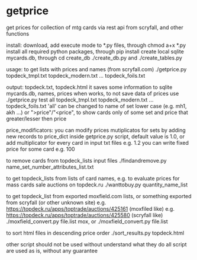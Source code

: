 # getprice
get prices for collection of mtg cards via rest api from scryfall, and other functions

install:
download, add execute mode to *.py files, through chmod a+x *.py
install all required python packages, through pip install <package>
create local sqlite mycards.db, through cd create_db ./create_db.py and ./create_tables.py

usage:
to get lists with prices and names (from scryfall.com)
./getprice.py topdeck_tmpl.txt topdeck_modern.txt ... topdeck_foils.txt

output: topdeck.txt, topdeck.html
it saves some information to sqlite mycards.db, names, prices when works, to not save data of prices use
./getprice.py test all topdeck_tmpl.txt topdeck_modern.txt ... topdeck_foils.txt
'all' can be changed to name of set lower case (e.g. mh1, akh ...) or ">price"/"<price", to show cards only of some set and price that greater/lesser then price

price_modificators:
you can modify prices mutiplicatos for sets by adding new records to price_dict inside getprice.py script, default value is 1.0, or add multiplicator for every card in input txt files e.g. 1.2
you can write fixed price for some card e.g. 100

to remove cards from topdeck_lists input files
./findandremove.py name_set_number_attributes_list.txt

to get topdeck_lists from lists of card names, e.g. to evaluate prices for mass cards sale auctions on topdeck.ru
./wanttobuy.py quantity_name_list

to get topdeck_list from exported moxfield.com lists, or something exported from scryfall (or other unknown site)
e.g. https://topdeck.ru/apps/toptrade/auctions/425161 (moxfiled like)
e.g. https://topdeck.ru/apps/toptrade/auctions/425580 (scryfall like)
./moxfield_convert.py file.list mox, or ./moxfield_convert.py file.list

to sort html files in descending price order
./sort_results.py topdeck.html

other script should not be used without understand what they do
all script are used as is, without any guarantee
